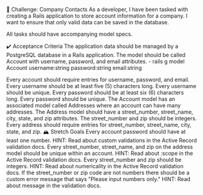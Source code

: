 👤 Challenge: Company Contacts
As a developer, I have been tasked with creating a Rails application to store account information for a company. I want to ensure that only valid data can be saved in the database.

All tasks should have accompanying model specs.

✔️ Acceptance Criteria
The application data should be managed by a PostgreSQL database in a Rails application.
The model should be called Account with username, password, and email attributes.
    - rails g model Account username:string password:string email:string
    
Every account should require entries for username, password, and email.
Every username should be at least five (5) characters long.
Every username should be unique.
Every password should be at least six (6) characters long.
Every password should be unique.
The Account model has an associated model called Addresses where an account can have many addresses.
The Address model should have a street_number, street_name, city, state, and zip attributes. The street_number and zip should be integers.
Every address should require entries for street_number, street_name, city, state, and zip.
🏔 Stretch Goals
Every account password should have at least one number.
HINT: Read about custom validations in the Active Record validation docs.
Every street_number, street_name, and zip on the address model should be unique within an account.
HINT: Read about :scope in the Active Record validation docs.
Every street_number and zip should be integers.
HINT: Read about numericality in the Active Record validation docs.
If the street_number or zip code are not numbers there should be a custom error message that says "Please input numbers only."
HINT: Read about message in the validation docs.